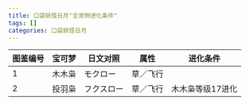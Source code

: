 ```yaml
---
title: 口袋妖怪日月"全宠物进化条件"
tags: []
categories: 口袋妖怪日月
---
```

|图鉴编号|	宝可梦	|日文对照	|属性	|进化条件|
|-------|----------|---------|--------|--------|
|1	|木木枭|	モクロー|	草／飞行|	|
|2|	投羽枭	|フクスロー|	草／飞行|	木木枭等级17进化|